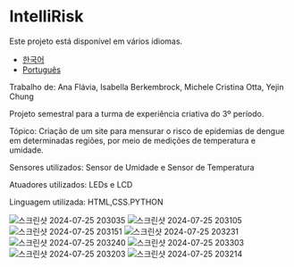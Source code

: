 # IntelliRisk

Este projeto está disponível em vários idiomas.
- [한국어](README.ko.md)
- [Português](README.pt.md)

  
Trabalho de: Ana Flávia, Isabella Berkembrock, Michele Cristina Otta, Yejin Chung

Projeto semestral para a turma de experiência criativa do 3º período.

Tópico: Criação de um site para mensurar o risco de epidemias de dengue em determinadas regiões, por meio de medições de temperatura e umidade.

Sensores utilizados: Sensor de Umidade e Sensor de Temperatura

Atuadores utilizados: LEDs e LCD

Linguagem utilizada: HTML,CSS.PYTHON

![스크린샷 2024-07-25 203035](https://github.com/user-attachments/assets/638825a6-7b35-4d36-8c6a-6f54e289bc61)
![스크린샷 2024-07-25 203105](https://github.com/user-attachments/assets/0316fda4-4dcb-4a0d-9499-e9d91f2c8fae)
![스크린샷 2024-07-25 203151](https://github.com/user-attachments/assets/61cd375b-c995-4298-864b-a6bbff0a2424)
![스크린샷 2024-07-25 203231](https://github.com/user-attachments/assets/18bcc3c1-5de0-4238-be01-ae33d8f90cfe)
![스크린샷 2024-07-25 203240](https://github.com/user-attachments/assets/653192c4-7066-4d67-b99a-13b575ae5b11)
![스크린샷 2024-07-25 203303](https://github.com/user-attachments/assets/57bde822-8a70-4d15-8af4-6a15fda5df34)
![스크린샷 2024-07-25 203203](https://github.com/user-attachments/assets/e80a4598-8b3c-47c6-9b3b-41142cf1510f)
![스크린샷 2024-07-25 203214](https://github.com/user-attachments/assets/6d0c5161-9b97-46a8-bef3-6ca369ec0bb0)

